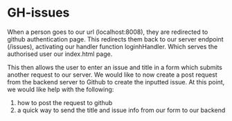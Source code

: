 # GH-issues
When a person goes to our url (localhost:8008), they are redirected to github authentication page. This redirects them back to our server endpoint (/issues), activating our handler function loginhHandler. Which serves the authorised user our index.html page.

This then allows the user to enter an issue and title in a form which submits another request to our server. 
We would like to now create a post request from the backend server to Github to create the inputted issue. At this point, we would like help with the following:
  1) how to post the request to github
  2) a quick way to send the title and issue info from our form to our backend

